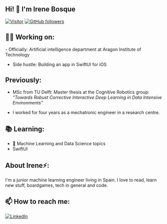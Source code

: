 <h2>Hi! 👋 I'm Irene Bosque</h2>

[![Visitor](https://visitor-badge.laobi.icu/badge?page_id=irenebosque.irenebosque)](https://github.com/irenebosque) [![GitHub followers](https://img.shields.io/github/followers/irenebosque.svg?style=social&label=Follow)](https://github.com/irenebosque?tab=followers)
<h2>👩‍💻 Working on:</h2>
- Officially: Artificial intelligence department at Aragon Institute of Technology

- Side hustle: Building an app in SwiftUI for iOS

<h2>Previously:</h2>

- MSc from TU Delft: Master thesis at the Cognitive Robotics group: <i>"Towards Robust Corrective Interactive Deep Learning in Data Intensive Environments"</i> 


- I worked for four years as a mechatronic engineer in a research centre.




<h2>📚 Learning: </h2>

- 🧠 Machine Learning and Data Science topics
- SwiftUI


<h2> About Irene⚡:</h2>
I'm a junior machine learning engineer living in Spain. I love to read, learn new stuff, boardgames, tech in general and code. 


<h2>📫 How to reach me:</h2>

</a> <a href="https://www.linkedin.com/in/irenebosque/">![LinkedIn](https://img.shields.io/badge/LinkedIn-0077B5?style=for-the-badge&logo=linkedin&logoColor=white)</a>


<!--
**irenebosque/irenebosque** is a ✨ _special_ ✨ repository because its `README.md` (this file) appears on your GitHub profile.

Here are some ideas to get you started:

- 🔭 I’m currently working on ...
- 🌱 I’m currently learning ...
- 👯 I’m looking to collaborate on ...
- 🤔 I’m looking for help with ...
- 💬 Ask me about ...
- 📫 How to reach me: ...
- 😄 Pronouns: ...
- ⚡ Fun fact: ...
-->
